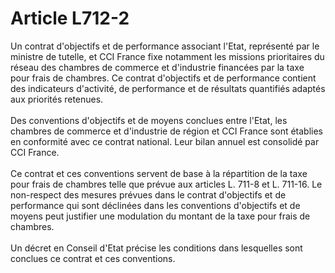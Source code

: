 # Article L712-2

<p>Un contrat d'objectifs et de performance associant l'Etat, représenté par le ministre de tutelle, et CCI France fixe notamment les missions prioritaires du réseau des chambres de commerce et d'industrie financées par la taxe pour frais de chambres. Ce contrat d'objectifs et de performance contient des indicateurs d'activité, de performance et de résultats quantifiés adaptés aux priorités retenues. <br/><br/>Des conventions d'objectifs et de moyens conclues entre l'Etat, les chambres de commerce et d'industrie de région et CCI France sont établies en conformité avec ce contrat national. Leur bilan annuel est consolidé par CCI France. <br/><br/>Ce contrat et ces conventions servent de base à la répartition de la taxe pour frais de chambres telle que prévue aux articles L. 711-8 et L. 711-16. Le non-respect des mesures prévues dans le contrat d'objectifs et de performance qui sont déclinées dans les conventions d'objectifs et de moyens peut justifier une modulation du montant de la taxe pour frais de chambres. <br/><br/>Un décret en Conseil d'Etat précise les conditions dans lesquelles sont conclues ce contrat et ces conventions.</p>